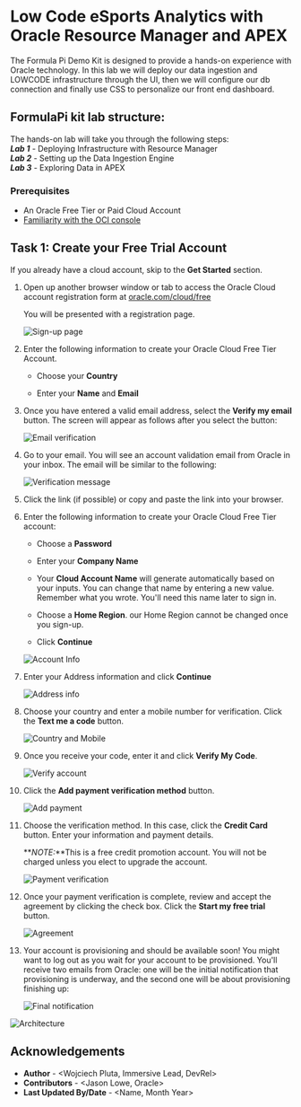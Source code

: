 # Low Code eSports Analytics with Oracle Resource Manager and APEX 
The Formula Pi Demo Kit is designed to provide a hands-on experience with Oracle technology. In this lab we will deploy our data ingestion and LOWCODE infrastructure through the UI, then we will configure our db connection and finally use CSS to personalize our front end dashboard.

## FormulaPi kit lab structure:
The hands-on lab will take you through the following steps:  
        ***Lab 1*** - Deploying Infrastructure with Resource Manager  
        ***Lab 2*** - Setting up the Data Ingestion Engine  
        ***Lab 3*** - Exploring Data in APEX  

### Prerequisites

* An Oracle Free Tier or Paid Cloud Account
* [Familiarity with the OCI console](https://docs.oracle.com/en-us/iaas/Content/GSG/Concepts/console.htm)

## Task 1: Create your Free Trial Account

If you already have a cloud account, skip to the **Get Started** section.

1. Open up another browser window or tab to access the Oracle Cloud account registration form at [oracle.com/cloud/free](https://signup.cloud.oracle.com/)

    You will be presented with a registration page.

    ![Sign-up page](images/cloud-infrastructure.png)

2. Enter the following information to create your Oracle Cloud Free Tier Account.

    * Choose your **Country**

    * Enter your **Name** and **Email**

3. Once you have entered a valid email address, select the **Verify my email** button. The screen will appear as follows after you select the button:

    ![Email verification](images/verify-email.png)

4. Go to your email. You will see an account validation email from Oracle in your inbox. The email will be similar to the following:

    ![Verification message](images/verification-mail.png)

5. Click the link (if possible) or copy and paste the link into your browser.

6. Enter the following information to create your Oracle Cloud Free Tier account:

    * Choose a **Password**

    * Enter your **Company Name**

    * Your **Cloud Account Name** will generate automatically based on your inputs. You can change that name by entering a new value. Remember what you wrote.  You'll need this name later to sign in.

    * Choose a **Home Region**. our Home Region cannot be changed once you sign-up.

    * Click **Continue**

    ![Account Info](images/account-info.png)

7. Enter your Address information and click **Continue**

    ![Address info](images/free-tier-address.png)

8. Choose your country and enter a mobile number for verification. Click the **Text me a code** button.

    ![Country and Mobile](images/free-tier-address-2.png)

9. Once you receive your code, enter it and click **Verify My Code**.

    ![Verify account](images/free-tier-address-4.png)

10. Click the **Add payment verification method** button.

    ![Add payment](images/free-tier-payment-1.png)

11. Choose the verification method. In this case, click the **Credit Card** button. Enter your information and payment details.

    **_NOTE:_**This is a free credit promotion account. You will not be charged unless you elect to upgrade the account.

    ![Payment verification](images/free-tier-payment-2.png)

12. Once your payment verification is complete, review and accept the agreement by clicking the check box. Click the **Start my free trial** button.

    ![Agreement](images/free-tier-agreement.png)

13. Your account is provisioning and should be available soon! You might want to log out as you wait for your account to be provisioned. You'll receive two emails from Oracle: one will be the initial notification that provisioning is underway, and the second one will be about provisioning finishing up:

    ![Final notification](images/account-provisioned.png)


![Architecture](~/../../l1deploy/images/architecture.png)  

## Acknowledgements
* **Author** - <Wojciech Pluta, Immersive Lead, DevRel>
* **Contributors** -  <Jason Lowe, Oracle>
* **Last Updated By/Date** - <Name, Month Year>
